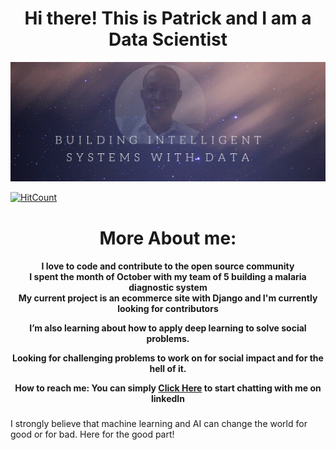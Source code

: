 <div align="center">

<h1>Hi there! This is Patrick and I am a Data Scientist</h1>

</div>

 

![alt text](self.png)


[![HitCount](http://hits.dwyl.com/PatrickAttankurugu/PatrickAttankurugu.svg)](http://hits.dwyl.com/PatrickAttankurugu/PatrickAttankurugu)

<div align="center">

<h1>More About me:</h1>

</div>

<div align="center">

<h4>
<p> I love to code and contribute to the open source community </br>
I spent the month of October with my team of 5 building a malaria diagnostic system</br>
My current project is an ecommerce site with Django and I'm currently looking for contributors <a/></p>
 <p> I’m also learning about how to apply deep learning to solve social problems.</p>
 <p> Looking for challenging problems to work on for social impact and for the hell of it.</p>
 <p>How to reach me: You can simply <a href="https://www.linkedin.com/in/patrickattankurugu1/">Click Here</a> to start chatting with me on linkedIn</p>

</h4>

</div>

###

I strongly believe that machine learning and AI can change the world for good or for bad. Here for the good part!

